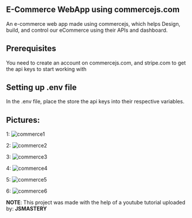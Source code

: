 ## E-Commerce WebApp using commercejs.com

An e-commerce web app made using commercejs, which helps Design, build, and control our eCommerce using their APIs and dashboard.


## Prerequisites 
You need to create an account on commercejs.com, and 
stripe.com to get the api keys to start working with

## Setting up .env file
In the .env file, place the store the api keys into their respective variables.

## Pictures:

1:
![commerce1](https://user-images.githubusercontent.com/69751991/118178607-cbd4be80-b451-11eb-8437-5e658bd69591.jpg)

2:
![commerce2](https://user-images.githubusercontent.com/69751991/118178657-dee78e80-b451-11eb-8b02-1d9484d6cd88.jpg)

3:
![commerce3](https://user-images.githubusercontent.com/69751991/118183413-b6fb2980-b457-11eb-935b-1bdf40db95ab.jpg)

4:
![commerce4](https://user-images.githubusercontent.com/69751991/118183445-be223780-b457-11eb-914d-972b20763f7c.jpg)

5:
![commerce5](https://user-images.githubusercontent.com/69751991/118183458-c2e6eb80-b457-11eb-8d30-63d02f6ef7f3.jpg)

6:
![commerce6](https://user-images.githubusercontent.com/69751991/118183481-c9756300-b457-11eb-9dba-9fb11efffc14.jpg)


**NOTE**: This project was made with the help of a youtube tutorial uploaded by: **JSMASTERY**
